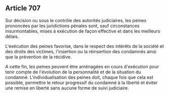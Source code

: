 Article 707
----
Sur décision ou sous le contrôle des autorités judiciaires, les peines
prononcées par les juridictions pénales sont, sauf circonstances insurmontables,
mises à exécution de façon effective et dans les meilleurs délais.

L'exécution des peines favorise, dans le respect des intérêts de la société et
des droits des victimes, l'insertion ou la réinsertion des condamnés ainsi que
la prévention de la récidive.

A cette fin, les peines peuvent être aménagées en cours d'exécution pour tenir
compte de l'évolution de la personnalité et de la situation du condamné.
L'individualisation des peines doit, chaque fois que cela est possible,
permettre le retour progressif du condamné à la liberté et éviter une remise en
liberté sans aucune forme de suivi judiciaire.

